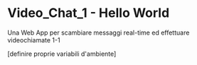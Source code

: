 # Video_Chat_1 - Hello World
Una Web App per scambiare messaggi real-time ed effettuare videochiamate 1-1

[definire proprie variabili d'ambiente]

